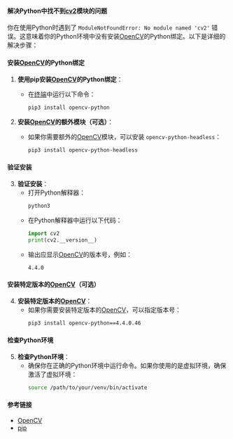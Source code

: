 

#### 解决Python中找不到[cv2](https://zh.wikipedia.org/wiki/cv2)模块的问题

你在使用Python时遇到了 `ModuleNotFoundError: No module named 'cv2'` 错误。这意味着你的Python环境中没有安装[OpenCV](https://zh.wikipedia.org/wiki/OpenCV)的Python绑定。以下是详细的解决步骤：

#### 安装[OpenCV](https://zh.wikipedia.org/wiki/OpenCV)的Python绑定

1. **使用pip安装[OpenCV](https://zh.wikipedia.org/wiki/OpenCV)的Python绑定**：
   - 在[终端](https://zh.wikipedia.org/wiki/终端)中运行以下命令：
     ```bash
     pip3 install opencv-python
     ```

2. **安装[OpenCV](https://zh.wikipedia.org/wiki/OpenCV)的额外模块（可选）**：
   - 如果你需要额外的[OpenCV](https://zh.wikipedia.org/wiki/OpenCV)模块，可以安装 `opencv-python-headless`：
     ```bash
     pip3 install opencv-python-headless
     ```

#### 验证安装

3. **验证安装**：
   - 打开Python解释器：
     ```bash
     python3
     ```
   - 在Python解释器中运行以下代码：
     ```python
     import cv2
     print(cv2.__version__)
     ```
   - 输出应显示[OpenCV](https://zh.wikipedia.org/wiki/OpenCV)的版本号，例如：
     ```
     4.4.0
     ```

#### 安装特定版本的[OpenCV](https://zh.wikipedia.org/wiki/OpenCV)（可选）

4. **安装特定版本的[OpenCV](https://zh.wikipedia.org/wiki/OpenCV)**：
   - 如果你需要安装特定版本的[OpenCV](https://zh.wikipedia.org/wiki/OpenCV)，可以指定版本号：
     ```bash
     pip3 install opencv-python==4.4.0.46
     ```

#### 检查Python环境

5. **检查Python环境**：
   - 确保你在正确的Python环境中运行命令。如果你使用的是虚拟环境，确保激活了虚拟环境：
     ```bash
     source /path/to/your/venv/bin/activate
     ```

#### 参考链接

- [OpenCV](http://opencv.org/)
- [pip](https://pip.pypa.io/en/stable/)

